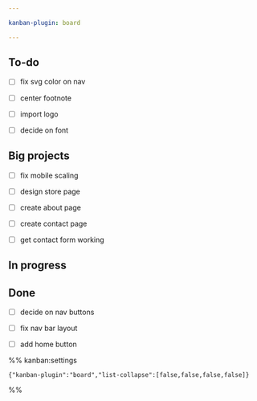 ```yaml
---

kanban-plugin: board

---
```


## To-do

- [ ] fix svg color on nav
- [ ] center footnote
- [ ] import logo
- [ ] decide on font


## Big projects

- [ ] fix mobile scaling
- [ ] design store page
- [ ] create about page
- [ ] create contact page
- [ ] get contact form working


## In progress



## Done

- [ ] decide on nav buttons
- [ ] fix nav bar layout
- [ ] add home button




%% kanban:settings
```
{"kanban-plugin":"board","list-collapse":[false,false,false,false]}
```
%%